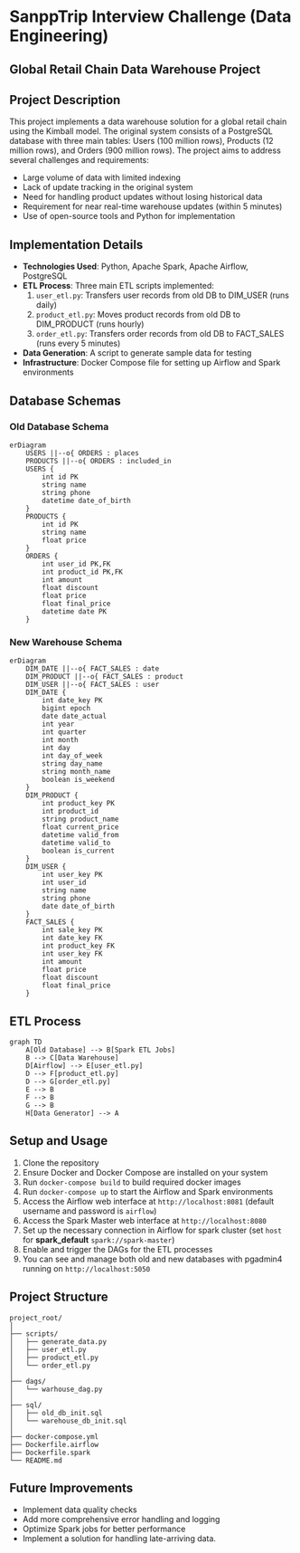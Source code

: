 # SanppTrip Interview Challenge (Data Engineering)

## Global Retail Chain Data Warehouse Project

## Project Description

This project implements a data warehouse solution for a global retail chain using the Kimball model. The original system consists of a PostgreSQL database with three main tables: Users (100 million rows), Products (12 million rows), and Orders (900 million rows). The project aims to address several challenges and requirements:

- Large volume of data with limited indexing
- Lack of update tracking in the original system
- Need for handling product updates without losing historical data
- Requirement for near real-time warehouse updates (within 5 minutes)
- Use of open-source tools and Python for implementation

## Implementation Details

- **Technologies Used**: Python, Apache Spark, Apache Airflow, PostgreSQL
- **ETL Process**: Three main ETL scripts implemented:
  1. `user_etl.py`: Transfers user records from old DB to DIM_USER (runs daily)
  2. `product_etl.py`: Moves product records from old DB to DIM_PRODUCT (runs hourly)
  3. `order_etl.py`: Transfers order records from old DB to FACT_SALES (runs every 5 minutes)
- **Data Generation**: A script to generate sample data for testing
- **Infrastructure**: Docker Compose file for setting up Airflow and Spark environments

## Database Schemas

### Old Database Schema

```mermaid
erDiagram
    USERS ||--o{ ORDERS : places
    PRODUCTS ||--o{ ORDERS : included_in
    USERS {
        int id PK
        string name
        string phone
        datetime date_of_birth
    }
    PRODUCTS {
        int id PK
        string name
        float price
    }
    ORDERS {
        int user_id PK,FK
        int product_id PK,FK
        int amount
        float discount
        float price
        float final_price
        datetime date PK
    }
```

### New Warehouse Schema

```mermaid
erDiagram
    DIM_DATE ||--o{ FACT_SALES : date
    DIM_PRODUCT ||--o{ FACT_SALES : product
    DIM_USER ||--o{ FACT_SALES : user
    DIM_DATE {
        int date_key PK
        bigint epoch
        date date_actual
        int year
        int quarter
        int month
        int day
        int day_of_week
        string day_name
        string month_name
        boolean is_weekend
    }
    DIM_PRODUCT {
        int product_key PK
        int product_id
        string product_name
        float current_price
        datetime valid_from
        datetime valid_to
        boolean is_current
    }
    DIM_USER {
        int user_key PK
        int user_id
        string name
        string phone
        date date_of_birth
    }
    FACT_SALES {
        int sale_key PK
        int date_key FK
        int product_key FK
        int user_key FK
        int amount
        float price
        float discount
        float final_price
    }
```

## ETL Process

```mermaid
graph TD
    A[Old Database] --> B[Spark ETL Jobs]
    B --> C[Data Warehouse]
    D[Airflow] --> E[user_etl.py]
    D --> F[product_etl.py]
    D --> G[order_etl.py]
    E --> B
    F --> B
    G --> B
    H[Data Generator] --> A
```

## Setup and Usage

1. Clone the repository
2. Ensure Docker and Docker Compose are installed on your system
3. Run `docker-compose build` to build required docker images
4. Run `docker-compose up` to start the Airflow and Spark environments
5. Access the Airflow web interface at `http://localhost:8081` (default username and password is `airflow`)
6. Access the Spark Master web interface at `http://localhost:8080`
7. Set up the necessary connection in Airflow for spark cluster (set `host` for **spark_default** `spark://spark-master`)
8. Enable and trigger the DAGs for the ETL processes
9. You can see and manage both old and new databases with pgadmin4 running on `http://localhost:5050`

## Project Structure

```
project_root/
│
├── scripts/
│   ├── generate_data.py
│   ├── user_etl.py
│   ├── product_etl.py
│   └── order_etl.py
│
├── dags/
│   └── warhouse_dag.py
│
├── sql/
│   ├── old_db_init.sql
│   └── warehouse_db_init.sql
│
├── docker-compose.yml
├── Dockerfile.airflow
├── Dockerfile.spark
└── README.md
```

## Future Improvements

- Implement data quality checks
- Add more comprehensive error handling and logging
- Optimize Spark jobs for better performance
- Implement a solution for handling late-arriving data.
